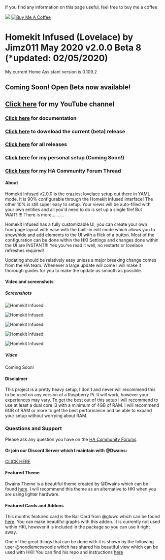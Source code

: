 If you find any information on this page useful, feel free to buy me a coffee: 

<a href="https://paypal.me/JimmySchings" target="_blank"><img src="https://github.com/jimz011/homeassistant/blob/master/docs/paypal-donate-button.png" ></a>
<a href="https://www.buymeacoffee.com/w8Jnf6Hit" target="_blank"><img src="https://www.buymeacoffee.com/assets/img/custom_images/orange_img.png" alt="Buy Me A Coffee" style="height: auto !important;width: auto !important;" ></a>
# Homekit Infused (Lovelace) by Jimz011 May 2020 v2.0.0 Beta 8 (*updated: 02/05/2020)
My current Home Assistant version is 0.109.2

## Coming Soon! Open Beta now available!

## [Click here](https://www.youtube.com/jimz011) for my YouTube channel
### [Click here](https://jimz011.github.io/homekit-infused/) for documentation
### [Click here](https://github.com/jimz011/homekit-infused/archive/2.0.0b9.zip) to download the current (beta) release
### [Click here](https://github.com/jimz011/homekit-infused/releases) for all releases
### [Click here](https://github.com/jimz011/homekit-infused/tree/personal) for my personal setup (Coming Soon!)
### [Click here](https://community.home-assistant.io/t/homekit-infused-hki-v0-13-3/117086/1) for my HA Community Forum Thread

#### About
Homekit Infused v2.0.0 is the craziest lovelace setup out there in YAML mode. It is 90% configurable through the Homekit Infused interface! The other 10% is still super easy to setup. Your views will be auto-filled with your own entities and all you'd need to do is set up a single file! But WAIT!!!!! There is more..........

Homekit Infused has a fully customizable UI, you can create your own frontpage layout with ease with the built-in edit mode which allows you to show/hide and add elements to the UI with a flick of a button. Most of the configuration can be done within the HKI Settings and changes done within the UI are INSTANT!!! Yes you've read it well, no restarts or lovelace refreshes required!

Updating should be relatively easy unless a major breaking change comes from the HA team. Whenever a large update will come I will make it thorough guides for you to make the update as smooth as possible. 

#### Video and screenshots
##### Screenshots

![Homekit Infused](HiShoot_20200402_013646.png)

![Homekit Infused](HiShoot_20200422_201852.png)

![Homekit Infused](HiShoot_20200422_202500.png)

![Homekit Infused](HiShoot_20200422_202526.png)

![Homekit Infused](HiShoot_20200422_202622.png)

##### Video
Coming Soon!

#### Disclaimer
This project is a pretty heavy setup, I don't and never will recommend this to be used on any version of a Raspberry Pi. It will work, however your experiences may vary. To get the best out of this setup I will recommend to use at least a dual core i3 with a minimum of 4GB of RAM. I will recommend 6GB of RAM or more to get the best performance and be able to expand your setup without worrying about RAM.

### Questions and Support

Please ask any question you have on the [HA Community Forums](https://community.home-assistant.io/t/homekit-infused-hki-v0-13-3/117086/1)

#### Or join our Discord Server which I maintain with @Dwains:
[CLICK HERE](https://discord.gg/WZvK4Cb)

#### Featured Theme
Dwains Theme is a beautiful theme created by @Dwains which can be found [here](https://github.com/dwainscheeren/lovelace-dwains-theme). I will recommend this theme as an alternative to HKI when you are using lighter hardware.

#### Featured Cards and Addons
This months featured card is the Bar Card from @gluwc which can be found [here](https://github.com/custom-cards/bar-card). You can make beautiful graphs with this addon. It is currently not used within HKI, however it is included in the package so you can use it right away.

One of the great things that can be done with it is shown by the following user @noodlemctwoodle which has shared his beautiful view which can be used with HKI! You can find his repo and instructions [here](https://github.com/noodlemctwoodle/homeassistant) 
